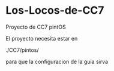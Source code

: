 # Los-Locos-de-CC7
Proyecto de CC7 pintOS  

El proyecto necesita estar en  

./CC7/pintos/

para que la configuracion de la guia sirva
